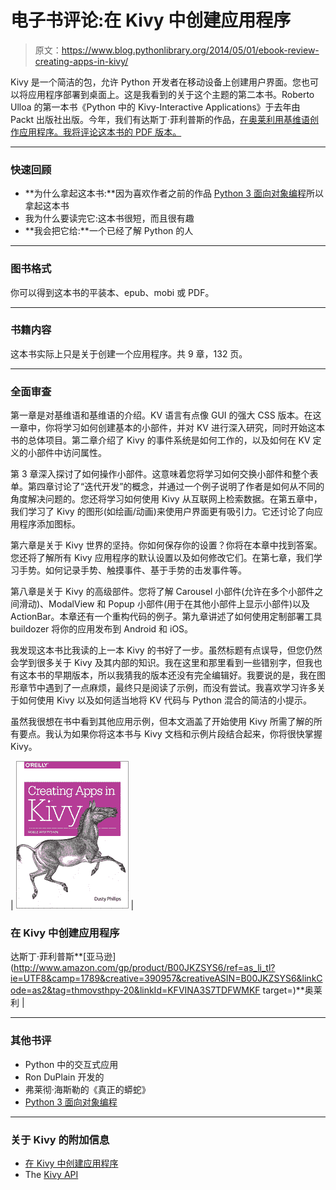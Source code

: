 # 电子书评论:在 Kivy 中创建应用程序

> 原文：<https://www.blog.pythonlibrary.org/2014/05/01/ebook-review-creating-apps-in-kivy/>

Kivy 是一个简洁的包，允许 Python 开发者在移动设备上创建用户界面。您也可以将应用程序部署到桌面上。这是我看到的关于这个主题的第二本书。Roberto Ulloa 的第一本书《Python 中的 Kivy-Interactive Applications》于去年由 Packt 出版社出版。今年，我们有达斯丁·菲利普斯的作品，[在奥莱利用基维语创作应用程序。我将评论这本书的 PDF 版本。](http://www.amazon.com/gp/product/B00JKZSYS6/ref=as_li_tl?ie=UTF8&camp=1789&creative=390957&creativeASIN=B00JKZSYS6&linkCode=as2&tag=thmovsthpy-20&linkId=KFVINA3S7TDFWMKF)

* * *

### 快速回顾

*   **为什么拿起这本书:**因为喜欢作者之前的作品 [Python 3 面向对象编程](https://www.blog.pythonlibrary.org/2010/08/22/book-review-python-3-object-oriented-programming/)所以拿起这本书
*   我为什么要读完它:这本书很短，而且很有趣
*   **我会把它给:**一个已经了解 Python 的人

* * *

### 图书格式

你可以得到这本书的平装本、epub、mobi 或 PDF。

* * *

### 书籍内容

这本书实际上只是关于创建一个应用程序。共 9 章，132 页。

* * *

### 全面审查

第一章是对基维语和基维语的介绍。KV 语言有点像 GUI 的强大 CSS 版本。在这一章中，你将学习如何创建基本的小部件，并对 KV 进行深入研究，同时开始这本书的总体项目。第二章介绍了 Kivy 的事件系统是如何工作的，以及如何在 KV 定义的小部件中访问属性。

第 3 章深入探讨了如何操作小部件。这意味着您将学习如何交换小部件和整个表单。第四章讨论了“迭代开发”的概念，并通过一个例子说明了作者是如何从不同的角度解决问题的。您还将学习如何使用 Kivy 从互联网上检索数据。在第五章中，我们学习了 Kivy 的图形(如绘画/动画)来使用户界面更有吸引力。它还讨论了向应用程序添加图标。

第六章是关于 Kivy 世界的坚持。你如何保存你的设置？你将在本章中找到答案。您还将了解所有 Kivy 应用程序的默认设置以及如何修改它们。在第七章，我们学习手势。如何记录手势、触摸事件、基于手势的击发事件等。

第八章是关于 Kivy 的高级部件。您将了解 Carousel 小部件(允许在多个小部件之间滑动)、ModalView 和 Popup 小部件(用于在其他小部件上显示小部件)以及 ActionBar。本章还有一个重构代码的例子。第九章讲述了如何使用定制部署工具 buildozer 将你的应用发布到 Android 和 iOS。

我发现这本书比我读的上一本 Kivy 的书好了一步。虽然标题有点误导，但您仍然会学到很多关于 Kivy 及其内部的知识。我在这里和那里看到一些错别字，但我也有这本书的早期版本，所以我猜我的版本还没有完全编辑好。我要说的是，我在图形章节中遇到了一点麻烦，最终只是阅读了示例，而没有尝试。我喜欢学习许多关于如何使用 Kivy 以及如何适当地将 KV 代码与 Python 混合的简洁的小提示。

虽然我很想在书中看到其他应用示例，但本文涵盖了开始使用 Kivy 所需了解的所有要点。我认为如果你将这本书与 Kivy 文档和示例片段结合起来，你将很快掌握 Kivy。

| [![kivy_apps](img/880d29ae7add6c030e831ac9be26344c.png)](https://www.blog.pythonlibrary.org/wp-content/uploads/2014/05/kivy_apps.gif) | 

### 在 Kivy 中创建应用程序

达斯丁·菲利普斯**[亚马逊](http://www.amazon.com/gp/product/B00JKZSYS6/ref=as_li_tl?ie=UTF8&camp=1789&creative=390957&creativeASIN=B00JKZSYS6&linkCode=as2&tag=thmovsthpy-20&linkId=KFVINA3S7TDFWMKF target=)**奥莱利 |

* * *

### 其他书评

*   Python 中的交互式应用
*   Ron DuPlain 开发的
*   弗莱彻·海斯勒的《真正的蟒蛇》
*   [Python 3 面向对象编程](https://www.blog.pythonlibrary.org/2010/08/22/book-review-python-3-object-oriented-programming/)

* * *

### 关于 Kivy 的附加信息

*   [在 Kivy 中创建应用程序](http://archlinux.me/dusty/2013/06/13/creating-an-application-in-kivy-part-1/)
*   The [Kivy API](http://kivy.org/docs/api-kivy.html)